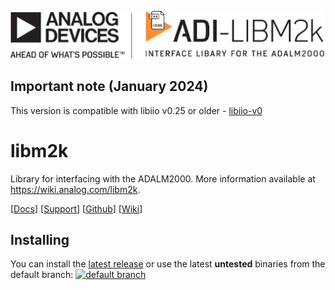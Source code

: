 ![libm2k logo](doc/img/libm2k_logo.png)

## Important note (January 2024)

This version is compatible with libiio v0.25 or older - [libiio-v0](https://github.com/analogdevicesinc/libiio/tree/libiio-v0)

# libm2k

Library for interfacing with the ADALM2000. More information available at https://wiki.analog.com/libm2k. 


[[Docs](http://analogdevicesinc.github.io/libm2k)]
[[Support](https://ez.analog.com/adieducation/university-program)]
[[Github](https://github.com/analogdevicesinc/libm2k/issues)]
[[Wiki](https://wiki.analog.com/libm2k)]

## Installing
You can install the [latest release](https://github.com/analogdevicesinc/libm2k/releases/latest) or use the latest **untested** binaries from the default branch: [![default branch](https://dev.azure.com/AnalogDevices/M2k/_apis/build/status/analogdevicesinc.libm2k?branchName=main)](https://dev.azure.com/AnalogDevices/M2k/_build/latest?definitionId=17&branchName=main)
